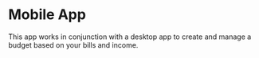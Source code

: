 # Mobile App
This app works in conjunction with a desktop app to create and manage a budget based on your bills and income.
